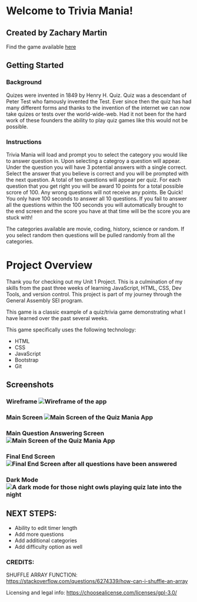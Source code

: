 # Welcome to Trivia Mania!
## Created by Zachary Martin
Find the game available [here](https://trivia-mania.netlify.app/)

## Getting Started
### Background
Quizes were invented in 1849 by Henry H. Quiz. Quiz was a descendant of Peter Test who famously invented the Test. Ever since then the quiz has had many different forms and thanks to the invention of the internet we can now take quizes or tests over the world-wide-web. Had it not been for the hard work of these founders the ability to play quiz games like this would not be possible.

### Instructions
Trivia Mania will load and prompt you to select the category you would like to answer question in. Upon selecting a categroy a question will appear. Under the question you will have 3 potential answers with a single correct. Select the answer that you believe is correct and you will be prompted with the next question. A total of ten questions will appear per quiz. For each question that you get right you will be award 10 points for a total possible scrore of 100. Any wrong questions will not receive any points. Be Quick! You only have 100 seconds to answer all 10 questions. If you fail to answer all the questions within the 100 seconds you will automatically brought to the end screen and the score you have at that time will be the score you are stuck with!

The categories available are movie, coding, history, science or random. If you select random then questions will be pulled randomly from all the categories.

# Project Overview
Thank you for checking out my Unit 1 Project. This is a culmination of my skills from the past three weeks of learning JavaScript, HTML, CSS, Dev Tools, and version control. This project is part of my journey through the General Assembly SEI program.

This game is a classic example of a quiz/trivia game demonstrating what I have learned over the past several weeks.

This game specifically uses the following technology:
* HTML
* CSS
* JavaScript
* Bootstrap
* Git

## Screenshots
### Wireframe ![Wireframe of the app](https://i.imgur.com/leXiUIO.png)

### Main Screen ![Main Screen of the Quiz Mania App](https://i.imgur.com/LpsyGYf.png)
### Main Question Answering Screen ![Main Screen of the Quiz Mania App](https://i.imgur.com/NVJcj8X.png)
### Final End Screen ![Final End Screen after all questions have been answered](https://i.imgur.com/DaGV7pr.png)
### Dark Mode ![A dark mode for those night owls playing quiz late into the night](https://i.imgur.com/l1hB1xQ.png)

## NEXT STEPS:
* Ability to edit timer length
* Add more questions
* Add additional categories
* Add difficulty option as well

### CREDITS:
SHUFFLE ARRAY FUNCTION: https://stackoverflow.com/questions/6274339/how-can-i-shuffle-an-array

Licensing and legal info: https://choosealicense.com/licenses/gpl-3.0/
